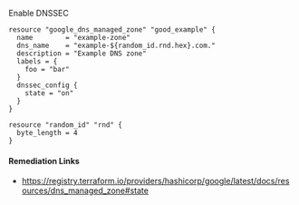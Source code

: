 
Enable DNSSEC

```hcl
resource "google_dns_managed_zone" "good_example" {
  name        = "example-zone"
  dns_name    = "example-${random_id.rnd.hex}.com."
  description = "Example DNS zone"
  labels = {
    foo = "bar"
  }
  dnssec_config {
    state = "on"
  }
}

resource "random_id" "rnd" {
  byte_length = 4
}
```

#### Remediation Links
 - https://registry.terraform.io/providers/hashicorp/google/latest/docs/resources/dns_managed_zone#state

